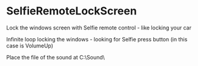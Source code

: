 # SelfieRemoteLockScreen
Lock the windows screen with Selfie remote control  - like locking your car 

Infinite loop locking the windows - looking for Selfie press button (in this case is VolumeUp)

Place the file of the sound at C:\Sound\


